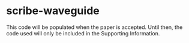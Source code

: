 # scribe-waveguide

This code will be populated when the paper is accepted. Until then, the code used will only be included in the Supporting Information.

